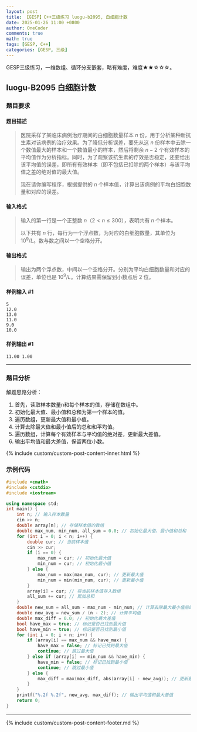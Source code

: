 ```yaml
---
layout: post
title: 【GESP】C++三级练习 luogu-b2095, 白细胞计数
date: 2025-01-26 11:00 +0800
author: OneCoder
comments: true
math: true
tags: [GESP, C++]
categories: [GESP, 三级]
---
```

GESP三级练习，一维数组、循环分支嵌套，略有难度，难度★★☆☆☆。

<!--more-->

## luogu-B2095 白细胞计数

### 题目要求

#### 题目描述

>医院采样了某临床病例治疗期间的白细胞数量样本 $n$ 份，用于分析某种新抗生素对该病例的治疗效果。为了降低分析误差，要先从这 $n$ 份样本中去除一个数值最大的样本和一个数值最小的样本，然后将剩余 $n-2$ 个有效样本的平均值作为分析指标。同时，为了观察该抗生素的疗效是否稳定，还要给出该平均值的误差，即所有有效样本（即不包括已扣除的两个样本）与该平均值之差的绝对值的最大值。
>
>现在请你编写程序，根据提供的 $n$ 个样本值，计算出该病例的平均白细胞数量和对应的误差。

#### 输入格式

>输入的第一行是一个正整数 $n$（$2<n \le 300$），表明共有 $n$ 个样本。
>
>以下共有 $n$ 行，每行为一个浮点数，为对应的白细胞数量，其单位为 $10^9/L$。数与数之间以一个空格分开。

#### 输出格式

>输出为两个浮点数，中间以一个空格分开。分别为平均白细胞数量和对应的误差，单位也是 $10^9/L$。计算结果需保留到小数点后 $2$ 位。

#### 样例输入 #1

```console
5
12.0
13.0
11.0
9.0
10.0
```

#### 样例输出 #1

```console
11.00 1.00
```

---

### 题目分析

解题思路分析：

1. 首先，读取样本数量n和每个样本的值，存储在数组中。
2. 初始化最大值、最小值和总和为第一个样本的值。
3. 遍历数组，更新最大值和最小值。
4. 计算去除最大值和最小值后的总和和平均值。
5. 遍历数组，计算每个有效样本与平均值的绝对差，更新最大差值。
6. 输出平均值和最大差值，保留两位小数。

{% include custom/custom-post-content-inner.html %}

### 示例代码

```cpp
#include <cmath>
#include <cstdio>
#include <iostream>

using namespace std;
int main() {
    int n; // 输入样本数量
    cin >> n;
    double array[n]; // 存储样本值的数组
    double max_num, min_num, all_sum = 0.0; // 初始化最大值、最小值和总和
    for (int i = 0; i < n; i++) {
        double cur; // 当前样本值
        cin >> cur;
        if (i == 0) {
            max_num = cur; // 初始化最大值
            min_num = cur; // 初始化最小值
        } else {
            max_num = max(max_num, cur); // 更新最大值
            min_num = min(min_num, cur); // 更新最小值
        }
        array[i] = cur; // 将当前样本值存入数组
        all_sum += cur; // 累加总和
    }
    double new_sum = all_sum - max_num - min_num; // 计算去除最大最小值后的总和
    double new_avg = new_sum / (n - 2); // 计算平均值
    double max_diff = 0.0; // 初始化最大差值
    bool have_max = true; // 标记是否已找到最大值
    bool have_min = true; // 标记是否已找到最小值
    for (int i = 0; i < n; i++) {
        if (array[i] == max_num && have_max) {
            have_max = false; // 标记已找到最大值
            continue; // 跳过最大值
        } else if (array[i] == min_num && have_min) {
            have_min = false; // 标记已找到最小值
            continue; // 跳过最小值
        } else {
            max_diff = max(max_diff, abs(array[i] - new_avg)); // 更新最大差值
        }
    }
    printf("%.2f %.2f", new_avg, max_diff); // 输出平均值和最大差值
    return 0;
}
```

---

{% include custom/custom-post-content-footer.md %}
